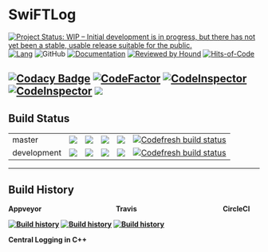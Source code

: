 # SwiFTLog

[![Project Status: WIP – Initial development is in progress, but there has not yet been a stable, usable release suitable for the public.](https://www.repostatus.org/badges/latest/wip.svg)](https://www.repostatus.org/#wip) [![Lang](https://badgen.net/lgtm/langs/g/sayantanroy47/LoggerCpp/cpp?color=green)](https://abc.com) ![GitHub](https://img.shields.io/github/license/sayantanroy47/LoggerCpp) [![Documentation](https://codedocs.xyz/sayantanroy47/LoggerCpp.svg)](https://codedocs.xyz/sayantanroy47/LoggerCpp/) [![Reviewed by Hound](https://img.shields.io/badge/Reviewed_by-Hound-8E64B0.svg)](https://houndci.com) [![Hits-of-Code](https://hitsofcode.com/github/sayantanroy47/LoggerCpp)](https://hitsofcode.com/view/github/sayantanroy47/LoggerCpp)

[![Codacy Badge](https://api.codacy.com/project/badge/Grade/5a753190bbca44dcb8d3d2a903fb34eb)](https://app.codacy.com/manual/sayantanroy47/LoggerCpp?utm_source=github.com&utm_medium=referral&utm_content=sayantanroy47/LoggerCpp&utm_campaign=Badge_Grade_Dashboard)
[![CodeFactor](https://www.codefactor.io/repository/github/sayantanroy47/loggercpp/badge)](https://www.codefactor.io/repository/github/sayantanroy47/loggercpp)
[![CodeInspector](https://www.code-inspector.com/project/5296/score/svg)](https://frontend.code-inspector.com/public/project/5296/LoggerCpp/dashboard)
[![CodeInspector](https://www.code-inspector.com/project/5296/status/svg)](https://frontend.code-inspector.com/project/5296/dashboard)
 <a href="https://app.fossa.com/projects/git%2Bgithub.com%2Fsayantanroy47%2FLoggerCpp?ref=badge_small" alt="FOSSA Status"><img src="https://app.fossa.com/api/projects/git%2Bgithub.com%2Fsayantanroy47%2FLoggerCpp.svg?type=small"/></a>
---
Build Status
---
<b>
<table>
    <tr>
        <td>
            master
        </td>
        <td>
           <a href="https://travis-ci.com/sayantanroy47/LoggerCpp/"><img src="https://travis-ci.com/sayantanroy47/LoggerCpp.svg?branch=master"></a>
        </td>
        <td>
             <a href="https://ci.appveyor.com/project/sayantanroy47/loggercpp/branch/master"><img src="https://ci.appveyor.com/api/projects/status/s0yie9ahhsj2m2hj/branch/master?svg=true"></a>
        </td>
        <td>
            <a href="https://github.com/sayantanroy47/LoggerCpp/actions?query=workflow%3Abuild%28M%29"><img src="https://github.com/sayantanroy47/LoggerCpp/workflows/build(M)/badge.svg?branch=master"></a>
        </td>
         <td>
            <a href="https://app.circleci.com/pipelines/github/sayantanroy47/LoggerCpp?branch=master"><img src="https://img.shields.io/circleci/build/gh/sayantanroy47/LoggerCpp/master?logo=circleci&style=plastic"></a>
        </td>
        <td>
            <a href="https://g.codefresh.io/pipelines/CodeFresh%20Pipe/builds?repoOwner=sayantanroy47&repoName=LoggerCpp&serviceName=sayantanroy47%252FLoggerCpp&filter=trigger:build~Build;branch:master;pipeline%3A5e774d070c0a28272084c618~CodeFresh%20Pipe">
	<img alt="Codefresh build status" src="https://g.codefresh.io/api/badges/pipeline/sayantan/SwiFTLog%2FCodeFresh%20Pipe?branch=master&key=eyJhbGciOiJIUzI1NiJ9.NWU3NzQwYWM4YWI3NWQzNGVlYjkxZjkw.QMynCSIXB7J72wsAjzC8Gm_iG9He725UIUAdgfTSWqw&type=cf-1">
</a>
        </td>
    </tr>
    <tr>
        <td>
            development
        </td>
        <td> <a href="https://travis-ci.com/sayantanroy47/LoggerCpp/"><img src="https://travis-ci.com/sayantanroy47/LoggerCpp.svg?branch=development"></a>
        </td>
        <td>
             <a href="https://ci.appveyor.com/project/sayantanroy47/loggercpp/branch/development"><img src="https://ci.appveyor.com/api/projects/status/s0yie9ahhsj2m2hj/branch/development?svg=true"></a>
        </td>
        <td>
            <a href="https://github.com/sayantanroy47/LoggerCpp/actions?query=workflow%3Abuild%28D%29"><img src="https://github.com/sayantanroy47/LoggerCpp/workflows/build(D)/badge.svg?branch=development"></a>
        </td>
        <td>
            <a href="https://app.circleci.com/pipelines/github/sayantanroy47/LoggerCpp?branch=development"><img src="https://img.shields.io/circleci/build/gh/sayantanroy47/LoggerCpp/development?logo=circleci&style=plastic"></a>
        </td>
        <td>
           <a href="https://g.codefresh.io/pipelines/CodeFresh%20Pipe/builds?repoOwner=sayantanroy47&repoName=LoggerCpp&serviceName=sayantanroy47%252FLoggerCpp&filter=trigger:build~Build;branch:development;pipeline%3A5e774d070c0a28272084c618~CodeFresh%20Pipe">
	<img alt="Codefresh build status" src="https://g.codefresh.io/api/badges/pipeline/sayantan/SwiFTLog%2FCodeFresh%20Pipe?branch=development&key=eyJhbGciOiJIUzI1NiJ9.NWU3NzQwYWM4YWI3NWQzNGVlYjkxZjkw.QMynCSIXB7J72wsAjzC8Gm_iG9He725UIUAdgfTSWqw&type=cf-1">
</a>
        </td>
    </tr>
</table>

---
Build History
---
**Appveyor** &nbsp;  &nbsp;  &nbsp;  &nbsp;  &nbsp;  &nbsp;  &nbsp;  &nbsp;  &nbsp;  &nbsp;  &nbsp;  &nbsp;  &nbsp;  &nbsp;  &nbsp;  &nbsp;  &nbsp;  &nbsp;  &nbsp;  &nbsp;  &nbsp;  &nbsp;  **Travis** &nbsp;  &nbsp;  &nbsp;  &nbsp;  &nbsp;  &nbsp;  &nbsp;  &nbsp;  &nbsp;  &nbsp;  &nbsp;  &nbsp;  &nbsp;  &nbsp;  &nbsp;  &nbsp;  &nbsp;  &nbsp;  &nbsp;  &nbsp;  &nbsp;  &nbsp;  &nbsp;  &nbsp;  &nbsp;  &nbsp;**CircleCI**

[![Build history](https://buildstats.info/appveyor/chart/sayantanroy47/LoggerCpp)](https://ci.appveyor.com/project/sayantanroy47/LoggerCpp/history)
[![Build history](https://buildstats.info/travisci/chart/sayantanroy47/LoggerCpp?showStats=true)](https://travis-ci.com/github/sayantanroy47/LoggerCpp/builds)
[![Build history](https://buildstats.info/circleci/chart/sayantanroy47/LoggerCpp?showStats=true)](https://app.circleci.com/pipelines/github/sayantanroy47/LoggerCpp/mine)


Central Logging in C++
